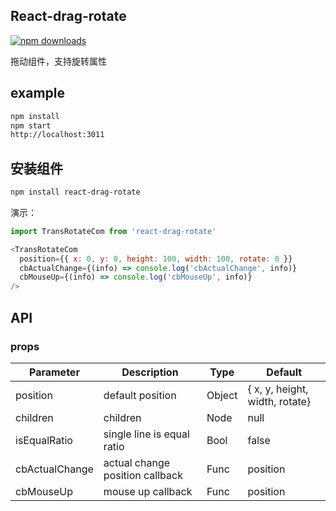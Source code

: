 ## React-drag-rotate

[![npm downloads](https://img.shields.io/npm/dt/react-draggable.svg?maxAge=2592000)](https://www.npmjs.com/package/react-drag-rotate)

拖动组件，支持旋转属性

## example
```bash
npm install
npm start
http://localhost:3011
```

## 安装组件
```bash
npm install react-drag-rotate
```

演示：

```javascript
import TransRotateCom from 'react-drag-rotate'

<TransRotateCom
  position={{ x: 0, y: 0, height: 100, width: 100, rotate: 0 }}
  cbActualChange={(info) => console.log('cbActualChange', info)}
  cbMouseUp={(info) => console.log('cbMouseUp', info)}
/>

```

## API

### props

| Parameter        | Description                        | Type          | Default                         |
|------------------|------------------------------------|---------------|---------------------------------|
| position         | default position                   | Object        | { x, y, height, width, rotate}  |
| children         | children                           | Node          | null                            |
| isEqualRatio     | single line is  equal ratio        | Bool          | false                           |
| cbActualChange   | actual change position callback    | Func          | position                        |
| cbMouseUp        | mouse up callback                  | Func          | position                        |
